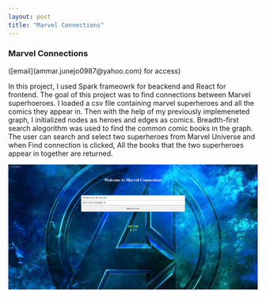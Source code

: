 ```yaml
---
layout: post
title: "Marvel Connections"
---
```


<h3>Marvel Connections</h3> ([email](ammar.junejo0987@yahoo.com) for access)

<p>In this project, I used Spark frameowrk for beackend and React for frontend. The goal of this project was to find connections between Marvel superhoeroes. I loaded a csv file containing marvel superheroes and all the comics they appear in. Then with the help of my previously implemeneted graph, I initialized nodes as heroes and edges as comics. Breadth-first search alogorithm was used to find the common comic books in the graph. The user can search and select two superheroes from Marvel Universe and when Find connection is clicked, All the books that the two superheroes appear in together are returned.</p>

![marvel](/docs/assets/marvel.png?raw=true)
<!-- <p>
<img src="../assets/marvel.png" width="100px" height="100px" />
</p> -->